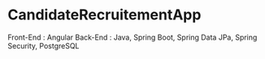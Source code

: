 # CandidateRecruitementApp
Front-End : Angular
Back-End : Java, Spring Boot, Spring Data JPa, Spring Security, PostgreSQL


